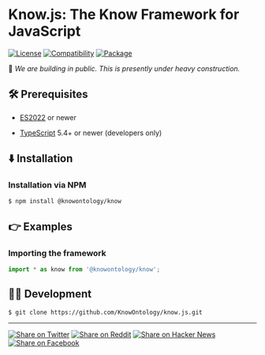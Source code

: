 # Know.js: The Know Framework for JavaScript

[![License](https://img.shields.io/badge/license-Public%20Domain-blue.svg)](https://unlicense.org)
[![Compatibility](https://img.shields.io/badge/es-2022-blue)](https://en.wikipedia.org/wiki/ECMAScript_version_history#13th_Edition_%E2%80%93_ECMAScript_2022)
[![Package](https://img.shields.io/npm/v/%40knowontology%2Fknow)](https://npmjs.com/package/@knowontology/know)

🚧 _We are building in public. This is presently under heavy construction._

## 🛠️ Prerequisites

- [ES2022](https://en.wikipedia.org/wiki/ECMAScript_version_history#13th_Edition_%E2%80%93_ECMAScript_2022)
  or newer

- [TypeScript](https://www.typescriptlang.org) 5.4+ or newer
  (developers only)

## ⬇️ Installation

### Installation via NPM

```console
$ npm install @knowontology/know
```

## 👉 Examples

### Importing the framework

```javascript
import * as know from '@knowontology/know';
```

## 👨‍💻 Development

```console
$ git clone https://github.com/KnowOntology/know.js.git
```

---

[![Share on Twitter](https://img.shields.io/badge/share%20on-twitter-03A9F4?logo=twitter)](https://twitter.com/share?url=https://github.com/KnowOntology/know.js&text=Know.js:%20The%20Know%20Framework%20for%20JavaScript)
[![Share on Reddit](https://img.shields.io/badge/share%20on-reddit-red?logo=reddit)](https://reddit.com/submit?url=https://github.com/KnowOntology/know.js&title=Know.js:%20The%20Know%20Framework%20for%20JavaScript)
[![Share on Hacker News](https://img.shields.io/badge/share%20on-hacker%20news-orange?logo=ycombinator)](https://news.ycombinator.com/submitlink?u=https://github.com/KnowOntology/know.js&t=Know.js:%20The%20Know%20Framework%20for%20JavaScript)
[![Share on Facebook](https://img.shields.io/badge/share%20on-facebook-1976D2?logo=facebook)](https://www.facebook.com/sharer/sharer.php?u=https://github.com/KnowOntology/know.js)

